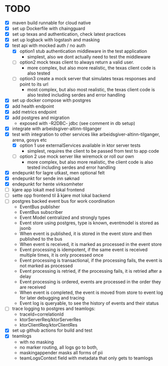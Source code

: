 # TODO
- [x] maven build runnable for cloud native
- [x] set up Dockerfile with chaingguard
- [x] set up texas and authentication, check latest practices
- [x] set up logback with logstash and masking
- [x] test api with mocked auth / no auth
  - [x] option1 stub authentication middleware in the test application
    - simplest, also we dont actually need to test the middleware
  - [ ] option2 mock texas client to always return a valid user.
    - more complex, but also more realistic, the texas client code is also tested
  - [ ] option3 create a mock server that simulates texas responses and point to its url
    - most complex, but also most realistic, the texas client code is also tested including serdes and error handling
- [x] set up docker compose with postgres
- [x] add health endpoint
- [x] add metrics endpoint
- [x] add postgres and migration
  - exposed with -R2DBC- jdbc (see comment in db setup)
- [x] integrate with arbeidsgiver-altinn-tilganger
- [x] test with integration to other services like arbeidsgiver-altinn-tilganger, arena, gosys etc
  - [x] option 1 use externalServices available in ktor server tests
    - simplest, requires the client to be passed from test to app code
  - [ ] option 2 use mock server like wiremock or roll our own
    - more complex, but also more realistic, the client code is also tested including serdes and error handling
- [x] endepunkt for lagre utkast, men optional felt
- [x] endepunkt for sende inn søknad
- [x] endepunkt for hente virksomheter
- [ ] kjøre app lokalt med lokal frontend
- [ ] sette opp frontend til å kjøre mot lokal backend
- [ ] postgres backed event bus for work coordination
  - EventBus publisher 
  - EventBus subscriber
  - Event Model centralized and strongly types
  - Event store using postgres, type is known, eventmodel is stored as jsonb
  - When event is published, it is stored in the event store and then published to the bus
  - When event is received, it is marked as processed in the event store
  - Event processing is idempotent, if the same event is received multiple times, it is only processed once
  - Event processing is transactional, if the processing fails, the event is not marked as processed
  - Event processing is retried, if the processing fails, it is retried after a delay
  - Event processing is ordered, events are processed in the order they are received
  - When event is completed, the event is moved from store to event log for later debugging and tracing
  - Event log is queryable, to see the history of events and their status
- [ ] trace logging to postgres and teamlogs:
  - traceId=correlationId 
  - ktorServerReq/ktorServerRes 
  - ktorClientReq/ktorClientRes
- [x] set up github actions for build and test
- [x] teamlogs
  - with no masking
  - no marker routing, all logs go to both,
  - maskingappender masks all forms of pii
  - teamLogsContext field with metadata that only gets to teamlogs
